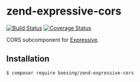 # zend-expressive-cors

[![Build Status](https://travis-ci.org/boesing/zend-expressive-cors.svg?branch=master)](https://travis-ci.org/boesing/zend-expressive-cors)
[![Coverage Status](https://coveralls.io/repos/github/boesing/zend-expressive-cors/badge.svg?branch=master)](https://coveralls.io/github/boesing/zend-expressive-cors?branch=master)

CORS subcomponent for [Expressive](https://github.com/zendframework/zend-expressive).

## Installation

```bash
$ composer require boesing/zend-expressive-cors
```
